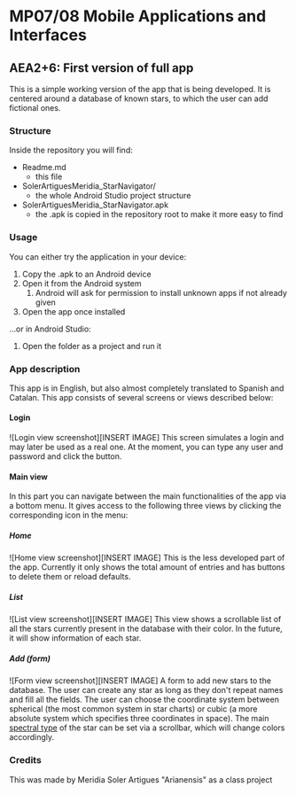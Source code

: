 # MP07/08 Mobile Applications and Interfaces
## AEA2+6: First version of full app
This is a simple working version of the app that is being developed.
It is centered around a database of known stars, to which the user can add fictional ones.
### Structure
Inside the repository you will find:
* Readme.md
  * this file
* SolerArtiguesMeridia_StarNavigator/
  * the whole Android Studio project structure
* SolerArtiguesMeridia_StarNavigator.apk
  * the .apk is copied in the repository root to make it more easy to find
### Usage
You can either try the application in your device:
1. Copy the .apk to an Android device
2. Open it from the Android system
   1. Android will ask for permission to install unknown apps if not already given
3. Open the app once installed

...or in Android Studio:
1. Open the folder as a project and run it
### App description
This app is in English, but also almost completely translated to Spanish and Catalan.
This app consists of several screens or views described below:
#### Login
![Login view screenshot][INSERT IMAGE]
This screen simulates a login and may later be used as a real one.
At the moment, you can type any user and password and click the button.
#### Main view
In this part you can navigate between the main functionalities of the app via a bottom menu. It gives access to the following three views by clicking the corresponding icon in the menu:
##### Home
![Home view screenshot][INSERT IMAGE]
This is the less developed part of the app. Currently it only shows the total amount of entries and has buttons to delete them or reload defaults.
##### List
![List view screenshot][INSERT IMAGE]
This view shows a scrollable list of all the stars currently present in the database with their color. In the future, it will show information of each star.
##### Add (form)
![Form view screenshot][INSERT IMAGE]
A form to add new stars to the database. The user can create any star as long as they don't repeat names and fill all the fields. The user can choose the coordinate system between spherical (the most common system in star charts) or cubic (a more absolute system which specifies three coordinates in space). The main 
[spectral type](https://en.wikipedia.org/wiki/Stellar_classification#Spectral_types "read about spectral types (NOTE: only the classic ones + L are used in the app)") of the star can be set via a scrollbar, which will change colors accordingly.
### Credits
This was made by Meridia Soler Artigues "Arianensis" as a class project
